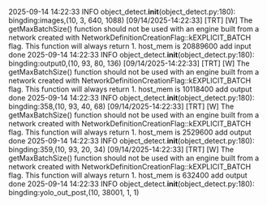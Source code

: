 2025-09-14 14:22:33 INFO object_detect.__init__(object_detect.py:180): bingding:images,(10, 3, 640, 1088)
[09/14/2025-14:22:33] [TRT] [W] The getMaxBatchSize() function should not be used with an engine built from a network created with NetworkDefinitionCreationFlag::kEXPLICIT_BATCH flag. This function will always return 1.
host_mem is 20889600
add input done
2025-09-14 14:22:33 INFO object_detect.__init__(object_detect.py:180): bingding:output0,(10, 93, 80, 136)
[09/14/2025-14:22:33] [TRT] [W] The getMaxBatchSize() function should not be used with an engine built from a network created with NetworkDefinitionCreationFlag::kEXPLICIT_BATCH flag. This function will always return 1.
host_mem is 10118400
add output done
2025-09-14 14:22:33 INFO object_detect.__init__(object_detect.py:180): bingding:358,(10, 93, 40, 68)
[09/14/2025-14:22:33] [TRT] [W] The getMaxBatchSize() function should not be used with an engine built from a network created with NetworkDefinitionCreationFlag::kEXPLICIT_BATCH flag. This function will always return 1.
host_mem is 2529600
add output done
2025-09-14 14:22:33 INFO object_detect.__init__(object_detect.py:180): bingding:359,(10, 93, 20, 34)
[09/14/2025-14:22:33] [TRT] [W] The getMaxBatchSize() function should not be used with an engine built from a network created with NetworkDefinitionCreationFlag::kEXPLICIT_BATCH flag. This function will always return 1.
host_mem is 632400
add output done
2025-09-14 14:22:33 INFO object_detect.__init__(object_detect.py:180): bingding:yolo_out_post,(10, 38001, 1, 1)
